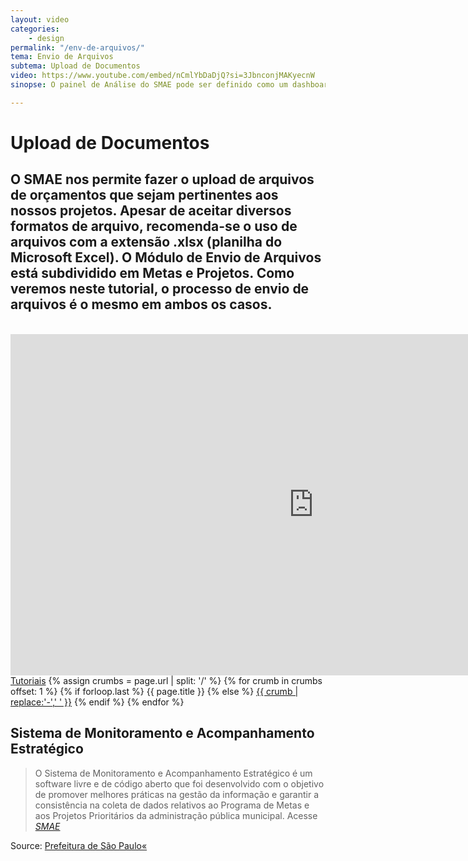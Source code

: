 ```yaml
---
layout: video
categories:
    - design
permalink: "/env-de-arquivos/"
tema: Envio de Arquivos
subtema: Upload de Documentos
video: https://www.youtube.com/embed/nCmlYbDaDjQ?si=3JbnconjMAKyecnW
sinopse: O painel de Análise do SMAE pode ser definido como um dashboard que concentra todas as informações de Metas e Projetos cadastrados no sistema. Através deste painel podemos filtrar informações sobre projetos de forma simples e visualizar grandes quantidades de dados de maneira fácil e dinâmica no melhor estilo Power BI. 

---
```



<!--Title-->
# Upload de Documentos

<!--Teaser-->

## O SMAE nos permite fazer o upload de arquivos de orçamentos que sejam pertinentes aos nossos projetos. Apesar de aceitar diversos formatos de arquivo, recomenda-se o uso de arquivos com a extensão .xlsx (planilha do Microsoft Excel). O Módulo de Envio de Arquivos está subdividido em Metas e Projetos. Como veremos neste tutorial, o processo de envio de arquivos é o mesmo em ambos os casos. 

<br>

<!--Video-->

<iframe width='970' height='546' src='https://www.youtube.com/embed/nCmlYbDaDjQ?si=3JbnconjMAKyecnW' frameborder='0' allowfullscreen></iframe>

<!--Breadcrumbs-->


<nav class="breadcrumbs" id="breadcrumbs-tutoriais" role="menubar" aria-label="breadcrumbs">
  <a href="{{ site.url }}/tutoriais/">Tutoriais</a>
  {% assign crumbs = page.url | split: '/' %}
  {% for crumb in crumbs offset: 1 %}
    {% if forloop.last %}
      <a class="current">{{ page.title }}</a>
    {% else %}
      <a href="{{ site.url }}{{ site.baseurl }}{% assign crumb_limit = forloop.index | plus: 1 %}{% for crumb in crumbs limit: crumb_limit %}{{ crumb | append: '/' }}{% endfor %}">{{ crumb | replace:'-',' ' }}</a>
    {% endif %}
  {% endfor %}
</nav>



<!--more-->


## Sistema de Monitoramento e Acompanhamento Estratégico

> O Sistema de Monitoramento e Acompanhamento Estratégico é um software livre e de código aberto que foi desenvolvido com o objetivo de promover melhores práticas na gestão da informação e garantir a consistência na coleta de dados relativos ao Programa de Metas e aos Projetos Prioritários da administração pública municipal. Acesse <cite>[SMAE](https://smae.prefeitura.sp.fgv.br/login)</cite>



Source: [Prefeitura de São Paulo«](https://www.capital.sp.gov.br/)
